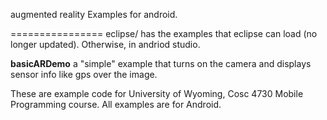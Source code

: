 augmented reality Examples for android.

================
eclipse/ has the examples that eclipse can load (no longer updated).  Otherwise, in andriod studio.

<b>basicARDemo</b> a "simple" example that turns on the camera and displays sensor info like gps over the image. 


These are example code for University of Wyoming, Cosc 4730 Mobile Programming course. All examples are for Android.

